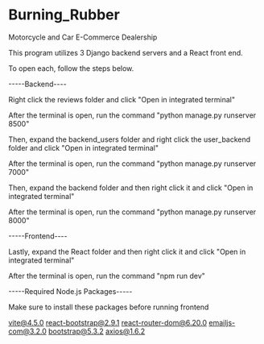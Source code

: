 # Burning_Rubber

Motorcycle and Car E-Commerce Dealership

This program utilizes 3 Django backend servers and a React front end.

To open each, follow the steps below.

-----Backend----

Right click the reviews folder and click "Open in integrated terminal"

After the terminal is open, run the command "python manage.py runserver 8500"

Then, expand the backend_users folder and right click the user_backend folder and click "Open in integrated terminal"

After the terminal is open, run the command "python manage.py runserver 7000"

Then, expand the backend folder and then right click it and click "Open in integrated terminal"

After the terminal is open, run the command "python manage.py runserver 8000"

-----Frontend----

Lastly, expand the React folder and then right click it and click "Open in integrated terminal"

After the terminal is open, run the command "npm run dev"

-----Required Node.js Packages-----

Make sure to install these packages before running frontend

vite@4.5.0
react-bootstrap@2.9.1
react-router-dom@6.20.0
emailjs-com@3.2.0
bootstrap@5.3.2
axios@1.6.2
